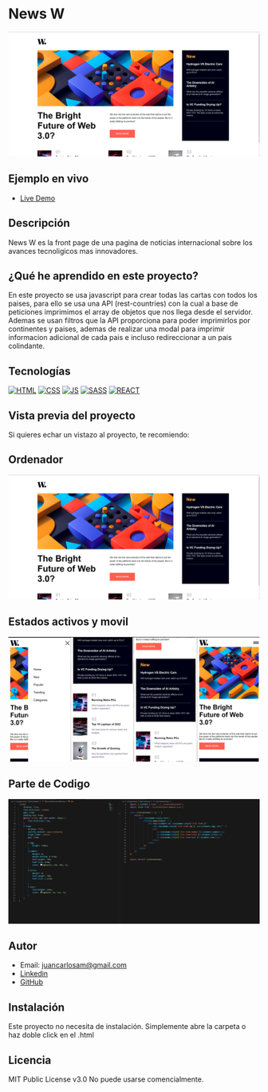 # News W

![Imagen del proyecto](https://raw.githubusercontent.com/JuanCarlosAlo/news-homepage/main/public/images/readme-0.jpg)

## Ejemplo en vivo

- [Live Demo](https://news-w.onrender.com/)

## Descripción

News W es la front page de una pagina de noticias internacional sobre los avances tecnoligicos mas innovadores.

## ¿Qué he aprendido en este proyecto?

En este proyecto se usa javascript para crear todas las cartas con todos los paises, para ello se usa una API (rest-countries) con la cual a base de peticiones imprimimos el array de objetos que nos llega desde el servidor. Ademas se usan filtros que la API proporciona para poder imprimirlos por continentes y paises, ademas de realizar una modal para imprimir informacion adicional de cada pais e incluso redireccionar a un pais colindante.

## Tecnologías

<!-- Iconos sacados de: https://github.com/hendrasob/badges/blob/master/README.md y https://github.com/alexandresanlim/Badges4-README.md-Profile -->

[![HTML](https://img.shields.io/badge/HTML5-E34F26?style=for-the-badge&logo=html5&logoColor=white)](https://es.wikipedia.org/wiki/HTML5)
[![CSS](https://img.shields.io/badge/CSS3-1572B6?style=for-the-badge&logo=css3&logoColor=white)](https://es.wikipedia.org/wiki/CSS)
[![JS](https://img.shields.io/badge/JavaScript-F7DF1E?style=for-the-badge&logo=javascript&logoColor=black)](https://es.wikipedia.org/wiki/JavaScript)
[![SASS](https://img.shields.io/badge/Sass-CC6699?style=for-the-badge&logo=sass&logoColor=white)](https://es.wikipedia.org/wiki/Sass)
[![REACT](https://img.shields.io/badge/React-20232A?style=for-the-badge&logo=react&logoColor=61DAFB)](https://es.wikipedia.org/wiki/React)

## Vista previa del proyecto

Si quieres echar un vistazo al proyecto, te recomiendo:

## Ordenador

![Captura del proyecto](https://raw.githubusercontent.com/JuanCarlosAlo/news-homepage/main/public/images/readme-0.jpg)

## Estados activos y movil

![Captura del proyecto](https://raw.githubusercontent.com/JuanCarlosAlo/news-homepage/main/public/images/readme-1.jpg)

## Parte de Codigo

![Captura del proyecto](https://raw.githubusercontent.com/JuanCarlosAlo/news-homepage/main/public/images/readme-2.jpg)

## Autor

- Email: juancarlosam@gmail.com
- [Linkedin](https://www.linkedin.com/in/juan-carlos-alonso-966280166/)
- [GitHub](https://github.com/JuanCarlosAlo)

## Instalación

Este proyecto no necesita de instalación. Simplemente abre la carpeta o haz doble click en el .html

## Licencia

MIT Public License v3.0
No puede usarse comencialmente.
